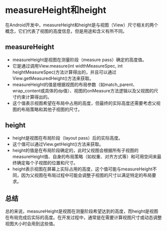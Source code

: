 # measureHeight和height

在Android开发中，measureHeight和height是与视图（View）尺寸相关的两个概念，它们代表了视图的高度信息，但是用途和含义有所不同。

## measureHeight
- measureHeight是视图在测量阶段（measure pass）确定的高度值。
- 它是通过调用View.measure(int widthMeasureSpec, int heightMeasureSpec)方法计算得出的，并且可以通过View.getMeasuredHeight()方法来获取。
- measureHeight的值是根据视图的布局参数（如match_parent、wrap_content或具体的dp值）、视图的onMeasure方法逻辑以及父视图的尺寸约束计算得出的。
- 这个值表示视图希望在布局中占用的高度，但最终的实际高度还需要考虑父视图的布局策略和其他子视图的尺寸。
## height
- height是视图在布局阶段（layout pass）后的实际高度。
- 这个值可以通过View.getHeight()方法来获取。
- height的值是在布局阶段确定的，此时父视图会根据所有子视图的measureHeight值、自身的布局策略（如权重、对齐方式等）和可用空间来最终确定每个子视图的位置和尺寸。
- height表示视图在屏幕上实际占用的高度，这个值可能与measureHeight不同，因为父视图在布局过程中可能会调整子视图的尺寸以满足特定的布局要求。

## 总结
总的来说，measureHeight是视图在测量阶段希望达到的高度，而height是视图在布局完成后实际的高度。在开发过程中，通常是在需要计算视图尺寸或动态调整视图大小时会用到这些值。